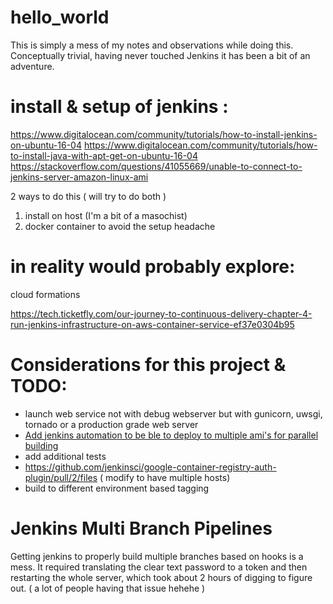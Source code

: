 # hello_world

This is simply a mess of my notes and observations while doing this.  Conceptually trivial, having never touched Jenkins it has been a bit of an adventure.

# install & setup of jenkins :

https://www.digitalocean.com/community/tutorials/how-to-install-jenkins-on-ubuntu-16-04
https://www.digitalocean.com/community/tutorials/how-to-install-java-with-apt-get-on-ubuntu-16-04
https://stackoverflow.com/questions/41055669/unable-to-connect-to-jenkins-server-amazon-linux-ami


2 ways to do this ( will try to do both )
1) install on host (I'm a bit of a masochist)
2) docker container to avoid the setup headache 




# in reality would probably explore:
cloud formations

https://tech.ticketfly.com/our-journey-to-continuous-delivery-chapter-4-run-jenkins-infrastructure-on-aws-container-service-ef37e0304b95


# Considerations for this project & TODO:
* launch web service not with debug webserver but with gunicorn, uwsgi, tornado or a production grade web server
* [Add jenkins automation to be ble to deploy to multiple ami's for parallel building](https://docs.aws.amazon.com/systems-manager/latest/userguide/automation-jenkins.html)
* add additional tests
* https://github.com/jenkinsci/google-container-registry-auth-plugin/pull/2/files ( modify to have multiple hosts) 
* build to different environment based tagging



# Jenkins Multi Branch Pipelines

Getting jenkins to properly build multiple branches based on hooks is a mess.  It required translating the clear text password to a token and then restarting the whole server, which took about 2 hours of digging to figure out.  ( a lot of people having that issue hehehe ) 